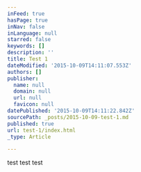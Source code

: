 ```yaml
---
inFeed: true
hasPage: true
inNav: false
inLanguage: null
starred: false
keywords: []
description: ''
title: Test 1
dateModified: '2015-10-09T14:11:07.553Z'
authors: []
publisher:
  name: null
  domain: null
  url: null
  favicon: null
datePublished: '2015-10-09T14:11:22.842Z'
sourcePath: _posts/2015-10-09-test-1.md
published: true
url: test-1/index.html
_type: Article

---
```

test test test